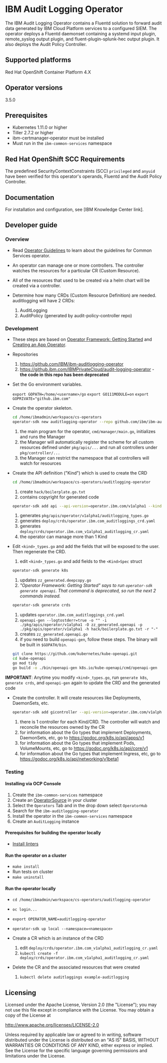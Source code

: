 # IBM Audit Logging Operator

The IBM Audit Logging Operator contains a Fluentd solution to forward audit data generated by IBM Cloud Platform services to a configured SIEM. The operator deploys a Fluentd daemonset containing a systemd input plugin, remote_syslog output plugin, and fluent-plugin-splunk-hec output plugin. It also deploys the Audit Policy Controller.

## Supported platforms

Red Hat OpenShift Container Platform 4.X

## Operator versions

3.5.0

## Prerequisites

- Kubernetes 1.11.0 or higher
- Tiller 2.7.2 or higher
- ibm-certmanager-operator must be installed
- Must run in the `ibm-common-services` namespace

## Red Hat OpenShift SCC Requirements

The predefined SecurityContextConstraints (SCC) `privileged` and `anyuid` have been verified for this operator's operands, Fluentd and the Audit Policy Controller.

## Documentation

For installation and configuration, see [IBM Knowledge Center link].

## Developer guide

### Overview

- Read [Operator Guidelines](https://github.ibm.com/IBMPrivateCloud/roadmap/blob/master/feature-specs/common-services/operator-guideline/operator-guideline-spec.md)
  to learn about the guidelines for Common Services operator.

- An operator can manage one or more controllers. The controller watches the resources for a particular CR (Custom Resource).

- All of the resources that used to be created via a helm chart will be created via a controller.

- Determine how many CRDs (Custom Resource Definition) are needed. auditlogging will have 2 CRDs:
  1. AuditLogging
  1. AuditPolicy (generated by audit-policy-controller repo)

### Development

- These steps are based on [Operator Framework: Getting Started](https://github.com/operator-framework/getting-started#getting-started)
  and [Creating an App Operator](https://github.com/operator-framework/operator-sdk#create-and-deploy-an-app-operator).

- Repositories
  1. <https://github.com/IBM/ibm-auditlogging-operator>
  1. <https://github.ibm.com/IBMPrivateCloud/audit-logging-operator> - **the code in this repo has been deprecated**

- Set the Go environment variables.

  `export GOPATH=/home/<username>/go`
  `export GO111MODULE=on`
  `export GOPRIVATE="github.ibm.com"`

- Create the operator skeleton.

  ```bash
  cd /home/ibmadmin/workspace/cs-operators
  operator-sdk new auditlogging-operator --repo github.com/ibm/ibm-auditlogging-operator
  ```

  1. the main program for the operator, `cmd/manager/main.go`, initializes and runs the Manager
  1. the Manager will automatically register the scheme for all custom resources defined under `pkg/apis/...` and run all controllers under   `pkg/controller/...`
  1. the Manager can restrict the namespace that all controllers will watch for resources

- Create the API definition ("Kind") which is used to create the CRD

  ```bash
  cd /home/ibmadmin/workspace/cs-operators/auditlogging-operator
  ```

  1. create `hack/boilerplate.go.txt`
  1. contains copyright for generated code

  ```bash
  operator-sdk add api --api-version=operator.ibm.com/v1alpha1 --kind=auditlogging
  ```

  1. generates `pkg/apis/operator/v1alpha1/auditlogging_types.go`
  1. generates `deploy/crds/operator.ibm.com_auditloggings_crd.yaml`
  1. generates `deploy/crds/operator.ibm.com_v1alpha1_auditlogging_cr.yaml`
  1. the operator can manage more than 1 Kind

- Edit `<kind>_types.go` and add the fields that will be exposed to the user. Then regenerate the CRD.
  1. edit `<kind>_types.go` and add fields to the `<Kind>Spec` struct

  ```bash
  operator-sdk generate k8s
  ```

  1. updates `zz_generated.deepcopy.go`
  1. *"Operator Framework: Getting Started" says to run `operator-sdk generate openapi`. That command is deprecated, so run the next 2 commands instead.*

  ```bash
  operator-sdk generate crds
  ```

  1. updates `operator.ibm.com_auditloggings_crd.yaml`
  1. `openapi-gen --logtostderr=true -o "" -i ./pkg/apis/operator/v1alpha1 -O zz_generated.openapi -p ./pkg/apis/operator/v1alpha1 -h hack/boilerplate.go.txt -r "-"`
  1. creates `zz_generated.openapi.go`
  1. if you need to build `openapi-gen`, follow these steps. The binary will be built in `$GOPATH/bin`.

  ```bash
  git clone https://github.com/kubernetes/kube-openapi.git
  cd kube-openapi
  go mod tidy
  go build -o ./bin/openapi-gen k8s.io/kube-openapi/cmd/openapi-gen
  ```

**IMPORTANT**: Anytime you modify `<kind>_types.go`, run `generate k8s`, `generate crds`, and `openapi-gen` again to update the CRD and the generated code

- Create the controller. It will create resources like Deployments, DaemonSets, etc.

  ```bash
  operator-sdk add gicontroller --api-version=operator.ibm.com/v1alpha1 --kind=auditlogging
  ```

  1. there is 1 controller for each Kind/CRD. The controller will watch and reconcile the resources owned by the CR
  1. for information about the Go types that implement Deployments, DaemonSets, etc, go to <https://godoc.org/k8s.io/api/apps/v1>
  1. for information about the Go types that implement Pods, VolumeMounts, etc, go to <https://godoc.org/k8s.io/api/core/v1>
  1. for information about the Go types that implement Ingress, etc, go to <https://godoc.org/k8s.io/api/networking/v1beta1>

### Testing

#### Installing via OCP Console

1. Create the `ibm-common-services` namespace
1. Create an [OperatorSource](https://github.com/IBM/operand-deployment-lifecycle-manager/blob/master/docs/install/common-service-integration.md#1-create-an-operatorsource-in-the-openshift-cluster) in your cluster
1. Select the `Operators` Tab and in the drop down select `OperatorHub`
1. Search for the `ibm-auditlogging-operator`
1. Install the operator in the `ibm-common-services` namespace
1. Create an `AuditLogging` instance

#### Prerequisites for building the operator locally

- [Install linters](https://github.com/IBM/go-repo-template/blob/master/docs/development.md)

#### Run the operator on a cluster

- `make install`
- Run tests on cluster
- `make uninstall`

#### Run the operator locally

- `cd /home/ibmadmin/workspace/cs-operators/auditlogging-operator`
- `oc login...`
- `export OPERATOR_NAME=auditlogging-operator`
- `operator-sdk up local --namespace=<namespace>`

- Create a CR which is an instance of the CRD
  1. edit `deploy/crds/operator.ibm.com_v1alpha1_auditlogging_cr.yaml`
  1. `kubectl create -f deploy/crds/operator.ibm.com_v1alpha1_auditlogging_cr.yaml`

- Delete the CR and the associated resources that were created
  1. `kubectl delete auditloggings example-auditlogging`

## Licensing

Licensed under the Apache License, Version 2.0 (the "License"); you may not use this file except in compliance with the License. You may obtain a copy of the License at

<http://www.apache.org/licenses/LICENSE-2.0>

Unless required by applicable law or agreed to in writing, software distributed under the License is distributed on an "AS IS" BASIS, WITHOUT WARRANTIES OR CONDITIONS OF ANY KIND, either express or implied. See the License for the specific language governing permissions and limitations under the License.
